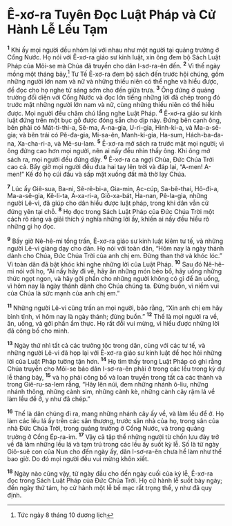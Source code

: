 # Ê-xơ-ra Tuyên Ðọc Luật Pháp và Cử Hành Lễ Lều Tạm

<sup><b>1</b></sup> Khi ấy mọi người đều nhóm lại với nhau như một người tại quảng trường ở Cổng Nước. Họ nói với Ê-xơ-ra giáo sư kinh luật, xin ông đem bộ Sách Luật Pháp của Môi-se mà Chúa đã truyền cho dân I-sơ-ra-ên đến. <sup><b>2</b></sup> Vì thế ngày mồng một tháng bảy,[^1-c935a60d-3a53-4388-b3ad-cfc43fee0d4e] Tư Tế Ê-xơ-ra đem bộ sách đến trước hội chúng, gồm những người lớn nam và nữ và những thiếu niên có thể nghe và hiểu được, để đọc cho họ nghe từ sáng sớm cho đến giữa trưa. <sup><b>3</b></sup> Ông đứng ở quảng trường đối diện với Cổng Nước và đọc lớn tiếng những lời đã chép trong đó trước mặt những người lớn nam và nữ, cùng những thiếu niên có thể hiểu được. Mọi người đều chăm chú lắng nghe Luật Pháp. <sup><b>4</b></sup> Ê-xơ-ra giáo sư kinh luật đứng trên một bục gỗ được đóng sẵn cho dịp này. Ðứng bên cạnh ông, bên phải có Mát-ti-thi-a, Sê-ma, A-na-gia, U-ri-gia, Hinh-ki-a, và Ma-a-sê-gia; và bên trái có Pê-đa-gia, Mi-sa-ên, Manh-ki-gia, Ha-sum, Hách-ba-đa-na, Xa-cha-ri-a, và Mê-su-lam. <sup><b>5</b></sup> Ê-xơ-ra mở sách ra trước mặt mọi người; vì ông đứng cao hơn mọi người, nên ai nấy đều nhìn thấy ông. Khi ông mở sách ra, mọi người đều đứng dậy. <sup><b>6</b></sup> Ê-xơ-ra ca ngợi Chúa, Ðức Chúa Trời cao cả. Bấy giờ mọi người đều đưa hai tay lên trời và đáp lại, “A-men! A-men!” Kế đó họ cúi đầu và sấp mặt xuống đất mà thờ lạy Chúa.

<sup><b>7</b></sup> Lúc ấy Giê-sua, Ba-ni, Sê-rê-bi-a, Gia-min, Ạc-cúp, Sa-bê-thai, Hô-đi-a, Ma-a-sê-gia, Kê-li-ta, A-xa-ri-a, Giô-xa-bát, Ha-nan, Pê-la-gia, những người Lê-vi, đã giúp cho dân hiểu được luật pháp, trong khi dân vẫn cứ đứng yên tại chỗ. <sup><b>8</b></sup> Họ đọc trong Sách Luật Pháp của Ðức Chúa Trời một cách rõ ràng và giải thích ý nghĩa những lời ấy, khiến ai nấy đều hiểu rõ những gì họ đọc.

<sup><b>9</b></sup> Bấy giờ Nê-hê-mi tổng trấn, Ê-xơ-ra giáo sư kinh luật kiêm tư tế, và những người Lê-vi giảng dạy cho dân. Họ nói với toàn dân, “Hôm nay là ngày thánh dành cho Chúa, Ðức Chúa Trời của anh chị em. Ðừng than thở và khóc lóc.” Vì toàn dân đã bật khóc khi nghe những lời của Luật Pháp. <sup><b>10</b></sup> Sau đó Nê-hê-mi nói với họ, “Ai nấy hãy đi về, hãy ăn những món béo bổ, hãy uống những thức ngọt ngon, và hãy gởi phần cho những người không có gì để ăn uống, vì hôm nay là ngày thánh dành cho Chúa chúng ta. Ðừng buồn, vì niềm vui của Chúa là sức mạnh của anh chị em.”

<sup><b>11</b></sup> Những người Lê-vi cũng trấn an mọi người, bảo rằng, “Xin anh chị em hãy bình tĩnh, vì hôm nay là ngày thánh; đừng buồn.” <sup><b>12</b></sup> Thế là mọi người ra về, ăn, uống, và gởi phần ẩm thực. Họ rất đỗi vui mừng, vì hiểu được những lời đã công bố cho mình.

<sup><b>13</b></sup> Ngày thứ nhì tất cả các trưởng tộc trong dân, cùng với các tư tế, và những người Lê-vi đã họp lại với Ê-xơ-ra giáo sư kinh luật để học hỏi những lời của Luật Pháp tường tận hơn. <sup><b>14</b></sup> Họ tìm thấy trong Luật Pháp có ghi rằng Chúa truyền cho Môi-se bảo dân I-sơ-ra-ên phải ở trong các lều trong kỳ dự lễ tháng bảy, <sup><b>15</b></sup> và họ phải công bố và loan truyền trong tất cả các thành và trong Giê-ru-sa-lem rằng, “Hãy lên núi, đem những nhánh ô-liu, những nhánh thông, những cành sim, những cành kè, những cành cây rậm lá về làm lều để ở, y như đã chép.”

<sup><b>16</b></sup> Thế là dân chúng đi ra, mang những nhánh cây ấy về, và làm lều để ở. Họ làm các lều lá ấy trên các sân thượng, trước sân nhà của họ, trong sân của nhà Ðức Chúa Trời, trong quảng trường ở Cổng Nước, và trong quảng trường ở Cổng Ép-ra-im. <sup><b>17</b></sup> Vậy cả tập thể những người từ chốn lưu đày trở về đã làm những lều lá và tạm trú trong các lều ấy suốt kỳ lễ. Số là từ ngày Giô-suê con của Nun cho đến ngày ấy, dân I-sơ-ra-ên chưa hề làm như thế bao giờ. Do đó mọi người đều vui mừng khôn xiết.

<sup><b>18</b></sup> Ngày nào cũng vậy, từ ngày đầu cho đến ngày cuối của kỳ lễ, Ê-xơ-ra đọc trong Sách Luật Pháp của Ðức Chúa Trời. Họ cử hành lễ suốt bảy ngày; đến ngày thứ tám, họ cử hành một lễ bế mạc rất trọng thể, y như đã quy định.

[^1-c935a60d-3a53-4388-b3ad-cfc43fee0d4e]: Tức ngày 8 tháng 10 dương lịch
